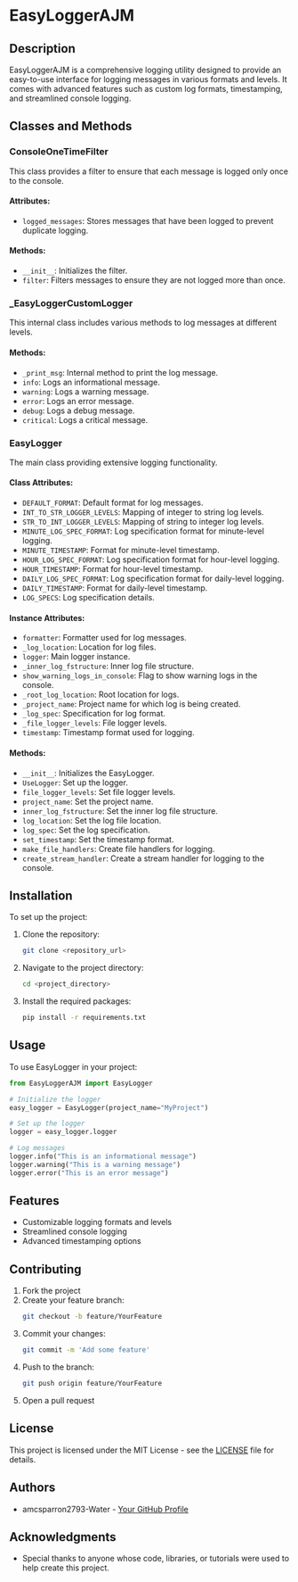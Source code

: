 # EasyLoggerAJM

## Description
EasyLoggerAJM is a comprehensive logging utility designed to provide an easy-to-use interface for logging messages in various formats and levels. It comes with advanced features such as custom log formats, timestamping, and streamlined console logging.

## Classes and Methods

### ConsoleOneTimeFilter
This class provides a filter to ensure that each message is logged only once to the console.

#### Attributes:
- `logged_messages`: Stores messages that have been logged to prevent duplicate logging.

#### Methods:
- `__init__`: Initializes the filter.
- `filter`: Filters messages to ensure they are not logged more than once.

### _EasyLoggerCustomLogger
This internal class includes various methods to log messages at different levels.

#### Methods:
- `_print_msg`: Internal method to print the log message.
- `info`: Logs an informational message.
- `warning`: Logs a warning message.
- `error`: Logs an error message.
- `debug`: Logs a debug message.
- `critical`: Logs a critical message.

### EasyLogger
The main class providing extensive logging functionality.

#### Class Attributes:
- `DEFAULT_FORMAT`: Default format for log messages.
- `INT_TO_STR_LOGGER_LEVELS`: Mapping of integer to string log levels.
- `STR_TO_INT_LOGGER_LEVELS`: Mapping of string to integer log levels.
- `MINUTE_LOG_SPEC_FORMAT`: Log specification format for minute-level logging.
- `MINUTE_TIMESTAMP`: Format for minute-level timestamp.
- `HOUR_LOG_SPEC_FORMAT`: Log specification format for hour-level logging.
- `HOUR_TIMESTAMP`: Format for hour-level timestamp.
- `DAILY_LOG_SPEC_FORMAT`: Log specification format for daily-level logging.
- `DAILY_TIMESTAMP`: Format for daily-level timestamp.
- `LOG_SPECS`: Log specification details.

#### Instance Attributes:
- `formatter`: Formatter used for log messages.
- `_log_location`: Location for log files.
- `logger`: Main logger instance.
- `_inner_log_fstructure`: Inner log file structure.
- `show_warning_logs_in_console`: Flag to show warning logs in the console.
- `_root_log_location`: Root location for logs.
- `_project_name`: Project name for which log is being created.
- `_log_spec`: Specification for log format.
- `_file_logger_levels`: File logger levels.
- `timestamp`: Timestamp format used for logging.

#### Methods:
- `__init__`: Initializes the EasyLogger.
- `UseLogger`: Set up the logger.
- `file_logger_levels`: Set file logger levels.
- `project_name`: Set the project name.
- `inner_log_fstructure`: Set the inner log file structure.
- `log_location`: Set the log file location.
- `log_spec`: Set the log specification.
- `set_timestamp`: Set the timestamp format.
- `make_file_handlers`: Create file handlers for logging.
- `create_stream_handler`: Create a stream handler for logging to the console.

## Installation

To set up the project:

1. Clone the repository:
    ```bash
    git clone <repository_url>
    ```
2. Navigate to the project directory:
    ```bash
    cd <project_directory>
    ```
3. Install the required packages:
    ```bash
    pip install -r requirements.txt
    ```

## Usage

To use EasyLogger in your project:
```python
from EasyLoggerAJM import EasyLogger

# Initialize the logger
easy_logger = EasyLogger(project_name="MyProject")

# Set up the logger
logger = easy_logger.logger

# Log messages
logger.info("This is an informational message")
logger.warning("This is a warning message")
logger.error("This is an error message")
```

## Features
- Customizable logging formats and levels
- Streamlined console logging
- Advanced timestamping options

## Contributing

1. Fork the project
2. Create your feature branch:
    ```bash
    git checkout -b feature/YourFeature
    ```
3. Commit your changes:
    ```bash
    git commit -m 'Add some feature'
    ```
4. Push to the branch:
    ```bash
    git push origin feature/YourFeature
    ```
5. Open a pull request

## License

This project is licensed under the MIT License - see the [LICENSE](LICENSE.txt) file for details.

## Authors

- amcsparron2793-Water - [Your GitHub Profile](https://github.com/amcsparron2793-Water)

## Acknowledgments

- Special thanks to anyone whose code, libraries, or tutorials were used to help create this project.